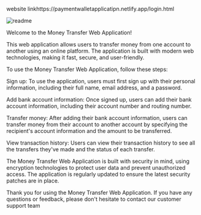 website linkhttps://paymentwalletapplicatipn.netlify.app/login.html

![readme](https://github.com/Vignesh281/Money-Transfer-module-5/assets/127937424/4ccd47db-0867-43b0-a3c1-d7a2357bd0da)



Welcome to the Money Transfer Web Application!

This web application allows users to transfer money from one account to another using an online platform. The application is built with modern web technologies, making it fast, secure, and user-friendly.

To use the Money Transfer Web Application, follow these steps:

Sign up: To use the application, users must first sign up with their personal information, including their full name, email address, and a password.

Add bank account information: Once signed up, users can add their bank account information, including their account number and routing number.

Transfer money: After adding their bank account information, users can transfer money from their account to another account by specifying the recipient's account information and the amount to be transferred.

View transaction history: Users can view their transaction history to see all the transfers they've made and the status of each transfer.

The Money Transfer Web Application is built with security in mind, using encryption technologies to protect user data and prevent unauthorized access. The application is regularly updated to ensure the latest security patches are in place.

Thank you for using the Money Transfer Web Application. If you have any questions or feedback, please don't hesitate to contact our customer support team
